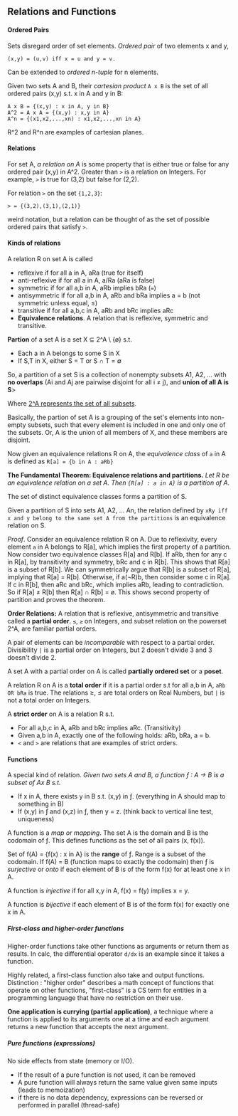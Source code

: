 ## Relations and Functions
#### Ordered Pairs
Sets disregard order of set elements. *Ordered pair* of two elements x and y,
```
(x,y) = (u,v) iff x = u and y = v.
```
Can be extended to *ordered n-tuple* for n elements.

Given two sets A and B, their *cartesian product* `A x B` is the set of all ordered pairs (x,y) s.t. x in A and y in B:
```
A x B = {(x,y) : x in A, y in B}
A^2 = A x A = {(x,y) : x,y in A}
A^n = {(x1,x2,...,xn) : x1,x2,...,xn in A}
```
R^2 and R^n are examples of cartesian planes.

#### Relations
For set A, *a relation on A* is some property that is either true or false for any ordered pair (x,y) in A^2. Greater than `>` is a relation on Integers. For example, `>` is true for (3,2) but false for (2,2).

For relation `>` on the set `{1,2,3}`:
```
> = {(3,2),(3,1),(2,1)}
```
weird notation, but a relation can be thought of as the set of possible ordered pairs that satisfy `>`.

#### Kinds of relations
A relation R on set A is called
- reflexive if for all a in A, aRa (true for itself)
- anti-reflexive if for all a in A, a/Ra (aRa is false)
- symmetric if for all a,b in A, aRb implies bRa (`=`)
- antisymmetric if for all a,b in A, aRb and bRa implies a = b (not symmetric unless equal, ≤)
- transitive if for all a,b,c in A, aRb and bRc implies aRc
- **Equivalence relations**. A relation that is reflexive, symmetric and transitive.

**Partion** of a set A is a set X ⊆ 2^A \ {ø} s.t.
- Each a in A belongs to some S in X
- If S,T in X, either S = T or S ∩ T = ∅

So, a partition of a set S is a collection of nonempty subsets A1, A2, ... with **no overlaps** (Ai and Aj are pairwise disjoint for all i ≠ j), and **union of all A is S**>

Where [2^A represents the set of all subsets](Sets.md#set-of-all-subsets).

Basically, the partion of set A is a grouping of the set's elements into non-empty subsets, such that every element is included in one and only one of the subsets. Or, A is the union of all members of X, and these members are disjoint.

Now given an equivalence relations R on A, the *equivalence class* of `a` in A is defined as `R[a] = {b in A : aRb}`

**The Fundamental Theorem: Equivalence relations and partitions.** *Let R be an equivalence relation on a set A. Then `{R[a] : a in A}` is a partition of A.*

The set of distinct equivalence classes forms a partition of S.

Given a partition of S into sets A1, A2, ... An, the relation defined by `xRy iff x and y belong to the same set A from the partitions` is an equivalence relation on S.

  *Proof*. Consider an equivalence relation R on A. Due to reflexivity, every element `a` in A belongs to R[a], which implies the first property of a partition. Now consider two equivalence classes R[a] and R[b]. If aRb, then for any c in R[a], by transitivity and symmetry, bRc and c in R[b]. This shows that R[a] is a subset of R[b]. We can symmetrically argue that R[b] is a subset of R[a], implying that R[a] = R[b].
  Otherwise, if a(¬R)b, then consider some c in R[a]. If c in R[b], then aRc and bRc, which implies aRb, leading to contradiction. So if R[a] ≠ R[b] then R[a] ∩ R[b] = ø. This shows second property of partition and proves the theorem.

**Order Relations:** A relation that is reflexive, antisymmetric and transitive called a **partial order**. `≤`, `≥` on Integers, and subset relation on the powerset 2^A, are familiar partial orders.

A pair of elements can be *incomparable* with respect to a partial order. Divisibility `|` is a partial order on Integers, but 2 doesn't divide 3 and 3 doesn't divide 2.

A set A with a partial order on A is called **partially ordered set** or a **poset**.

A relation R on A is a **total order** if it is a partial order s.t for all a,b in A,  `aRb OR bRa` is true. The relations ≥, ≤ are total orders on Real Numbers, but `|` is not a total order on Integers.

A **strict order** on A is a relation R s.t.
- For all a,b,c in A, aRb and bRc implies aRc. (Transitivity)
- Given a,b in A, exactly one of the following holds: aRb, bRa, a = b.
- `<` and `>` are relations that are examples of strict orders.

#### Functions
A special kind of relation.
*Given two sets A and B, a function ƒ : A -> B is a subset of Ax B s.t.*
 - If x in A, there exists y in B s.t. (x,y) in ƒ. (everything in A should map to something in B)
 - If (x,y) in ƒ and (x,z) in ƒ, then y = z. (think back to vertical line test, uniqueness)

A function is a *map or mapping*. The set A is the domain and B is the codomain of ƒ. This defines functions as the set of all pairs (x, f(x)).

Set of f(A) = {f(x) : x in A} is the **range** of ƒ. Range is a subset of the codomain. If f(A) = B (function maps to exactly the codomain) then ƒ is *surjective* or *onto* if each element of B is of the form f(x) for at least one x in A.

A function is *injective* if for all x,y in A, f(x) = f(y) implies x = y.

A function is *bijective* if each element of B is of the form f(x) for exactly one x in A.

##### First-class and higher-order functions
Higher-order functions take other functions as arguments or return them as results. In calc, the differential operator `d/dx` is an example since it takes a function.

Highly related, a first-class function also take and output functions. Distinction : "higher order" describes a math concept of functions that operate on other functions, "first-class" is a CS term for entities in a programming language that have no restriction on their use.

**One application is currying (partial application)**, a technique where a function is applied to its arguments one at a time and each argument returns a new function that accepts the next argument.

##### Pure functions (expressions)
No side effects from state (memory or I/O).
- If the result of a pure function is not used, it can be removed
- A pure function will always return the same value given same inputs (leads to memoization)
- if there is no data dependency, expressions can be reversed or performed in parallel (thread-safe)
